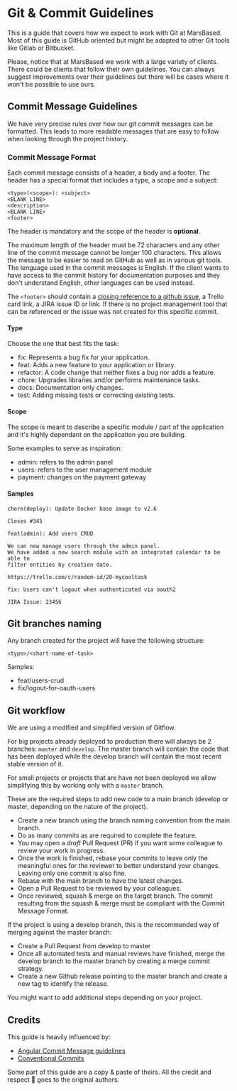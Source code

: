 # Git & Commit Guidelines

This is a guide that covers how we expect to work with Git at MarsBased. Most of this guide is GitHub oriented but might be adapted to
other Git tools like Gitlab or Bitbucket.

Please, notice that at MarsBased we work with a large variety of clients. There could be clients that
follow their own guidelines. You can always suggest improvements over their guidelines but there
will be cases where it won't be possible to use ours.

## Commit Message Guidelines

We have very precise rules over how our git commit messages can be formatted.
This leads to more readable messages that are easy to follow when looking through the project history.

### Commit Message Format

Each commit message consists of a header, a body and a footer. The header has a special format that includes a type, a scope and a subject:

```
<type>(<scope>): <subject>
<BLANK LINE>
<description>
<BLANK LINE>
<footer>
```

The header is mandatory and the scope of the header is **optional**.

The maximum length of the header must be 72 characters and any other line of the commit message cannot be longer 100 characters. This allows the message to be easier to read on GitHub as well as in various git tools.
The lenguage used in the commit messages is English. If the client wants to have access to the commit history for documentation purposes and they don't understand English, other languages can be used instead.

The `<footer>` should contain a [closing reference to a github issue](https://help.github.com/en/github/managing-your-work-on-github/closing-issues-using-keywords),
a Trello card link, a JIRA issue ID or link. If there is no project management tool that can be referenced or the issue was not created for this specific commit.

#### Type

Choose the one that best fits the task:

- fix: Represents a bug fix for your application.
- feat: Adds a new feature to your application or library.
- refactor: A code change that neither fixes a bug nor adds a feature.
- chore: Upgrades libraries and/or performs maintenance tasks.
- docs: Documentation only changes.
- test: Adding missing tests or correcting existing tests.

#### Scope

The scope is meant to describe a specific module / part of the application and it's highly dependant on the application you are building.

Some examples to serve as inspiration:

- admin: refers to the admin panel
- users: refers to the user management module
- payment: changes on the payment gateway

#### Samples

```
chore(deploy): Update Docker base image to v2.6

Closes #345
```

```
feat(admin): Add users CRUD

We can now manage users through the admin panel.
We have added a new search module with an integrated calendar to be able to
filter entities by creation date.

https://trello.com/c/random-id/20-mycooltask
```

```
fix: Users can't logout when authenticated via oauth2

JIRA Issue: 23456
```

## Git branches naming

Any branch created for the project will have the following structure:

`<type>/<short-name-of-task>`

Samples:

- feat/users-crud
- fix/logout-for-oauth-users


## Git workflow

We are using a modified and simplified version of Gitflow.

For big projects already deployed to production there will always be 2 branches: `master` and `develop`.
The master branch will contain the code that has been deployed while the develop branch will contain the most recent stable version of it.

For small projects or projects that are have not been deployed we allow simplifying this by working only with a `master` branch.

These are the required steps to add new code to a main branch (develop or master, depending on the nature of the project).

- Create a new branch using the branch naming convention from the main branch.
- Do as many commits as are required to complete the feature.
- You may open a _draft_ Pull Request (PR) if you want some colleague to review your work in progress.
- Once the work is finished, rebase your commits to leave only the meaningful ones for the reviewer to better understand your changes. Leaving only one commit is also fine.
- Rebase with the main branch to have the latest changes.
- Open a Pull Request to be reviewed by your colleagues.
- Once reviewed, squash & merge on the target branch. The commit resulting from the squash & merge must be compliant with the Commit Message Format.

If the project is using a develop branch, this is the recommended way of merging against the master branch:

- Create a Pull Request from develop to master
- Once all automated tests and manual reviews have finished, merge the develop branch to the master branch by creating a merge commit strategy.
- Create a new Github release pointing to the master branch and create a new tag to identify the release.

You might want to add additional steps depending on your project.

## Credits

This guide is heavily influenced by:

- [Angular Commit Message guidelines](https://github.com/angular/angular/blob/22b96b9/CONTRIBUTING.md#-commit-message-guidelines)
- [Conventional Commits](https://www.conventionalcommits.org/en/v1.0.0-beta.2/)

Some part of this guide are a copy & paste of theirs. All the credit and respect 🙌 goes to the original authors.

